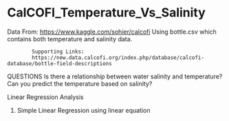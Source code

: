 # CalCOFI_Temperature_Vs_Salinity

 Data From: https://www.kaggle.com/sohier/calcofi
			Using bottle.csv which contains both temperature and salinity data.
 
			Supporting Links: 
			https://new.data.calcofi.org/index.php/database/calcofi-database/bottle-field-descriptions
 
QUESTIONS
Is there a relationship between water salinity and temperature?
Can you predict the temperature based on salinity?


Linear Regression Analysis
 
1. Simple Linear Regression using linear equation
